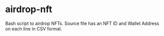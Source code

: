 # airdrop-nft
Bash script to airdrop NFTs. Source file has an NFT ID and Wallet Address on each line in CSV format.
